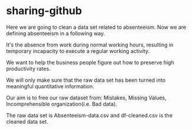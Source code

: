 # sharing-github

Here we are going to clean a data set related to absenteeism. Now we are defining absenteeism in a following way.

It's the absence from work during normal working hours, resulting in temporary incapacity to execute a regular working activity.

We want to help the business people figure out how to preserve high productivity rates.

We will only make sure that the raw data set has been turned into meaningful quantitative information.

Our aim is to free our raw dataset from:
Mistakes, Missing Values, Incomprehensible organization(i.e. Bad data).

The raw data set is Absenteeism-data.csv and df-cleaned.csv is the cleaned data set. 
